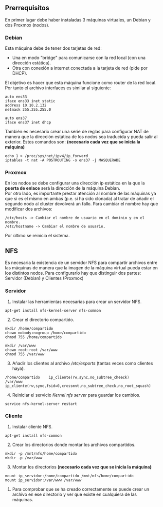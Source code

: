 ## Prerrequisitos
En primer lugar debe haber instaladas 3 máquinas virtuales, un Debian y dos Proxmox (nodos).
### Debian
Esta máquina debe de tener dos tarjetas de red: 
- Una en modo "bridge" para comunicarse con la red local (con una dirección estática).
- Otra con conexión a internet conectada a la tarjeta de red (pide por DHCP).

El objetivo es hacer que esta máquina funcione como router de la red local.
Por tanto el archivo interfaces es similar al siguiente:  
~~~
auto ens33
iface ens33 inet static
address 10.10.2.132
netmask 255.255.255.0

auto ens37
iface ens37 inet dhcp
~~~
También es necesario crear una serie de reglas para configurar NAT de manera que la dirección estática de los nodos sea traducida y pueda salir al exterior. Estos comandos son: **(necesario cada vez que se inicia la máquina)**
~~~ 
echo 1 > /proc/sys/net/ipv4/ip_forward
iptables -t nat -A POSTROUTING -o ens37 -j MASQUERADE
~~~  

### Proxmox
En los nodos se debe configurar una dirección ip estática en la que la **puerta de enlace** será la dirección de la máquina Debian.  
Por otro lado, es importante prestar atención al nombre de las máquinas ya que si es el mismo en ambas (p.e. si ha sido clonada) al tratar de añadir el segundo nodo al cluster devolverá un fallo. Para cambiar el nombre hay que modificar dos archivos:
~~~
/etc/hosts -> Cambiar el nombre de usuario en el dominio y en el nombre.
/etc/hostname -> Cambiar el nombre de usuario.
~~~
Por último se reinicia el sistema.

## NFS
Es necesaria la existencia de un servidor NFS para compartir archivos entre las máquinas de manera que la imagen de la máquina virtual pueda estar en los distintos nodos. Para configurarlo hay que distinguir dos partes: Servidor (Debian) y Clientes (Proxmox)
### Servidor
1. Instalar las herramientas necesarias para crear un servidor NFS.
~~~ 
apt-get install nfs-kernel-server nfs-common
~~~

2. Crear el directorio compartido.
~~~
mkdir /home/compartido
chown nobody:nogroup /home/compartido
chmod 755 /home/compartido

mkdir /var/www
chown root:root /var/www
chmod 755 /var/www
~~~

3. Añadir los clientes al archivo */etc/exports* (tantas veces como clientes haya).
~~~
/home/compartido    ip_cliente(rw,sync,no_subtree_cheeck)
/var/www    ip_cliente(rw,sync,fsid=0,crossmnt,no_subtree_check,no_root_squash)
~~~

4. Reiniciar el servicio *Kernel nfs server* para guardar los cambios.
~~~
service nfs-kernel-server restart
~~~

### Cliente
1. Instalar cliente NFS.
~~~
apt-get install nfs-common
~~~

2. Crear los directorios donde montar los archivos compartidos.
~~~
mkdir -p /mnt/nfs/home/compartido
mkdir -p /var/www
~~~

3. Montar los directorios **(necesario cada vez que se inicia la máquina)**
~~~
mount ip_servidor:/home/compartido /mnt/nfs/home/compartido
mount ip_servidor:/var/www /var/www
~~~

1. Para comprobar que se ha creado correctamente se puede crear un archivo en ese directorio y ver que existe en cualquiera de las máquinas.